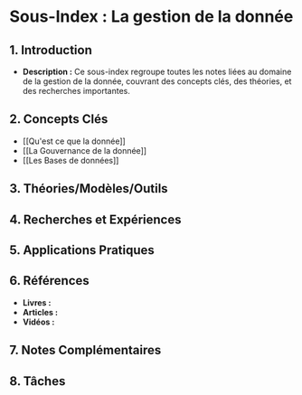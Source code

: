 # Sous-Index : La gestion de la donnée

## 1. Introduction
- **Description :** Ce sous-index regroupe toutes les notes liées au domaine de la gestion de la donnée, couvrant des concepts clés, des théories, et des recherches importantes.

## 2. Concepts Clés
- [[Qu'est ce que la donnée]]
- [[La Gouvernance de la donnée]]
- [[Les Bases de données]]
## 3. Théories/Modèles/Outils


## 4. Recherches et Expériences


## 5. Applications Pratiques


## 6. Références
- **Livres :**
- **Articles :**
- **Vidéos :** 

## 7. Notes Complémentaires


## 8. Tâches
